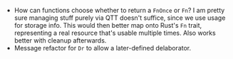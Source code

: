 * How can functions choose whether to return a `FnOnce` or `Fn`?
  I am pretty sure managing stuff purely via QTT doesn't suffice, since we use usage for storage info.
  This would then better map onto Rust's `Fn` trait, representing a real resource that's usable multiple times.
  Also works better with cleanup afterwards.
* Message refactor for `Dr` to allow a later-defined delaborator.
